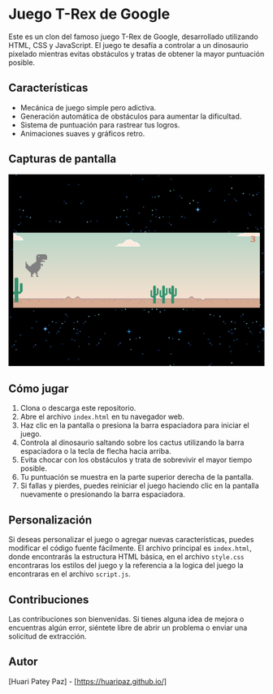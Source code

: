 # Juego T-Rex de Google

Este es un clon del famoso juego T-Rex de Google, desarrollado utilizando HTML, CSS y JavaScript. El juego te desafía a controlar a un dinosaurio pixelado mientras evitas obstáculos y tratas de obtener la mayor puntuación posible.

## Características

- Mecánica de juego simple pero adictiva.
- Generación automática de obstáculos para aumentar la dificultad.
- Sistema de puntuación para rastrear tus logros.
- Animaciones suaves y gráficos retro.

## Capturas de pantalla

![Juego T-Rex](screenshot.png)

## Cómo jugar

1. Clona o descarga este repositorio.
2. Abre el archivo `index.html` en tu navegador web.
3. Haz clic en la pantalla o presiona la barra espaciadora para iniciar el juego.
4. Controla al dinosaurio saltando sobre los cactus utilizando la barra espaciadora o la tecla de flecha hacia arriba.
5. Evita chocar con los obstáculos y trata de sobrevivir el mayor tiempo posible.
6. Tu puntuación se muestra en la parte superior derecha de la pantalla.
7. Si fallas y pierdes, puedes reiniciar el juego haciendo clic en la pantalla nuevamente o presionando la barra espaciadora.

## Personalización

Si deseas personalizar el juego o agregar nuevas características, puedes modificar el código fuente fácilmente. El archivo principal es `index.html`, donde encontrarás la estructura HTML básica, en el archivo `style.css` encontraras los estilos del juego y la referencia a la logica del juego la encontraras en el archivo `script.js`.

## Contribuciones

Las contribuciones son bienvenidas. Si tienes alguna idea de mejora o encuentras algún error, siéntete libre de abrir un problema o enviar una solicitud de extracción.

## Autor

[Huari Patey Paz] - [https://huaripaz.github.io/]

